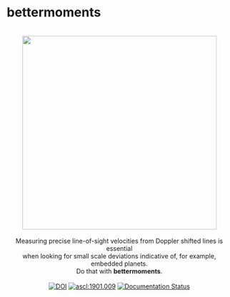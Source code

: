 # bettermoments

<p align='center'>
  <br/>
  <img src="https://github.com/richteague/bettermoments/blob/master/docs/_static/TWHya.png" width="435" height="435"><br/>
  <br>
  Measuring precise line-of-sight velocities from Doppler shifted lines is essential<br/>
  when looking for small scale deviations indicative of, for example, embedded planets.<br/>Do that with <b>bettermoments</b>.
  <br><br>
  <a href="https://doi.org/10.5281/zenodo.1419754"><img src="https://zenodo.org/badge/DOI/10.5281/zenodo.1419754.svg" alt="DOI"></a>
  <a href="http://ascl.net/1901.009"><img src="https://img.shields.io/badge/ascl-1901.009-blue.svg?colorB=262255" alt="ascl:1901.009" /></a>
  <a href='https://bettermoments.readthedocs.io/en/latest/?badge=latest'>
      <img src='https://readthedocs.org/projects/bettermoments/badge/?version=latest' alt='Documentation Status' />
  </a>
</p>
